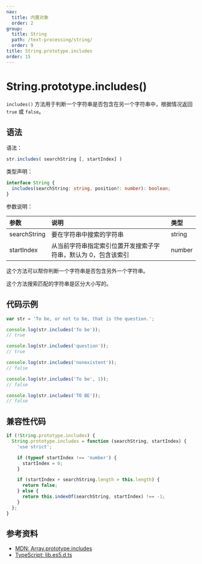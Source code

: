 ```yaml
---
nav:
  title: 内置对象
  order: 2
group:
  title: String
  path: /text-processing/string/
  order: 9
title: String.prototype.includes
order: 15
---
```


# String.prototype.includes()

`includes()` 方法用于判断一个字符串是否包含在另一个字符串中，根据情况返回 `true` 或 `false`。

## 语法

语法：

```js
str.includes( searchString [, startIndex] )
```

类型声明：

```ts
interface String {
  includes(searchString: string, position?: number): boolean;
}
```

参数说明：

| 参数         | 说明                                                           | 类型   |
| :----------- | :------------------------------------------------------------- | :----- |
| searchString | 要在字符串中搜索的字符串                                       | string |
| startIndex   | 从当前字符串指定索引位置开发搜索子字符串，默认为 0，包含该索引 | number |

这个方法可以帮你判断一个字符串是否包含另外一个字符串。

这个方法搜索匹配的字符串是区分大小写的。

## 代码示例

```js
var str = 'To be, or not to be, that is the question.';

console.log(str.includes('To be'));
// true

console.log(str.includes('question'));
// true

console.log(str.includes('nonexistent'));
// false

console.log(str.includes('To be', 1));
// false

console.log(str.includes('TO BE'));
// false
```

## 兼容性代码

```js
if (!String.prototype.includes) {
  String.prototype.includes = function (searchString, startIndex) {
    'use strict';

    if (typeof startIndex !== 'number') {
      startIndex = 0;
    }

    if (startIndex + searchString.length > this.length) {
      return false;
    } else {
      return this.indexOf(searchString, startIndex) !== -1;
    }
  };
}
```

## 参考资料

- [MDN: Array.prototype.includes](https://developer.mozilla.org/zh-CN/docs/Web/JavaScript/Reference/Global_Objects/String/includes)
- [TypeScript: lib.es5.d.ts](https://github.com/microsoft/TypeScript/blob/main/lib/lib.es5.d.ts)

